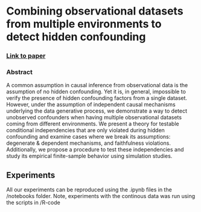 # Combining observational datasets from multiple environments to detect hidden confounding

### [Link to paper](https://arxiv.org/abs/2205.13935)

### Abstract
A common assumption in causal inference from observational data is the assumption of no hidden confounding. Yet it is, in general, impossible to verify the presence of hidden confounding factors from a single dataset. However, under the assumption of independent causal mechanisms underlying the data generative process, we demonstrate a way to detect unobserved confounders when having multiple observational datasets coming from different environments. We present a theory for testable conditional independencies that are only violated during hidden confounding and examine cases where we break its assumptions: degenerate & dependent mechanisms, and faithfulness violations. Additionally, we propose a procedure to test these independencies and study its empirical finite-sample behavior using simulation studies.

## Experiments

All our experiments can be reproduced using the .ipynb files in the /notebooks folder. Note, experiments with the continous data was run using the scripts in /R-code
